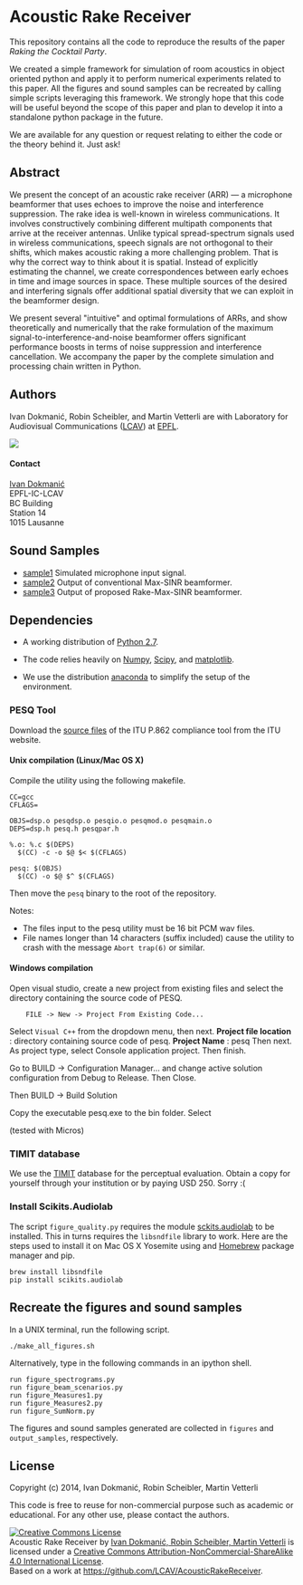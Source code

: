 Acoustic Rake Receiver
======================

This repository contains all the code to reproduce the results of the paper
*Raking the Cocktail Party*.

We created a simple framework for simulation of room acoustics in object
oriented python and apply it to perform numerical experiments related to
this paper. All the figures and sound samples can be recreated by calling
simple scripts leveraging this framework. We strongly hope that this code
will be useful beyond the scope of this paper and plan to develop it into
a standalone python package in the future.

We are available for any question or request relating to either the code
or the theory behind it. Just ask!

Abstract
--------

We present the concept of an acoustic rake receiver (ARR) — a microphone
beamformer that uses echoes to improve the noise and interference suppression.
The rake idea is well-known in wireless communications. It involves
constructively combining different multipath components that arrive at the
receiver antennas. Unlike typical spread-spectrum signals used in wireless
communications, speech signals are not orthogonal to their shifts, which makes
acoustic raking a more challenging problem. That is why the correct way to
think about it is spatial. Instead of explicitly estimating the channel, we
create correspondences between early echoes in time and image sources in space.
These multiple sources of the desired and interfering signals offer additional
spatial diversity that we can exploit in the beamformer design.

We present several "intuitive" and optimal formulations of ARRs, and show
theoretically and numerically that the rake formulation of the maximum
signal-to-interference-and-noise beamformer offers significant performance
boosts in terms of noise suppression and interference cancellation. We
accompany the paper by the complete simulation and processing chain written in
Python.


Authors
-------

Ivan Dokmanić, Robin Scheibler, and Martin Vetterli are with 
Laboratory for Audiovisual Communications ([LCAV](http://lcav.epfl.ch)) at 
[EPFL](http://www.epfl.ch).

<img src="http://lcav.epfl.ch/files/content/sites/lcav/files/images/Home/LCAV_anim_200.gif">

#### Contact

[Ivan Dokmanić](mailto:ivan[dot]dokmanic[at]epfl[dot]ch) <br>
EPFL-IC-LCAV <br>
BC Building <br>
Station 14 <br>
1015 Lausanne


Sound Samples
-------------

* [sample1](https://github.com/LCAV/AcousticRakeReceiver/raw/master/output_samples/input_mic.wav) Simulated microphone input signal.
* [sample2](https://github.com/LCAV/AcousticRakeReceiver/raw/master/output_samples/output_maxsinr.wav) Output of conventional Max-SINR beamformer.
* [sample3](https://github.com/LCAV/AcousticRakeReceiver/raw/master/output_samples/output_rake-maxsinr.wav) Output of proposed  Rake-Max-SINR beamformer.


Dependencies
------------

* A working distribution of [Python 2.7](https://www.python.org/downloads/).

* The code relies heavily on [Numpy](http://www.numpy.org/), [Scipy](http://www.scipy.org/), and [matplotlib](http://matplotlib.org).

* We use the distribution [anaconda](https://store.continuum.io/cshop/anaconda/) to simplify the setup of the environment.

### PESQ Tool

Download the [source files](http://www.itu.int/rec/T-REC-P.862-200511-I!Amd2/en) of the ITU P.862
compliance tool from the ITU website.

#### Unix compilation (Linux/Mac OS X)

Compile the utility using the following makefile.

    CC=gcc
    CFLAGS=

    OBJS=dsp.o pesqdsp.o pesqio.o pesqmod.o pesqmain.o
    DEPS=dsp.h pesq.h pesqpar.h

    %.o: %.c $(DEPS)
      $(CC) -c -o $@ $< $(CFLAGS)

    pesq: $(OBJS)
      $(CC) -o $@ $^ $(CFLAGS)

Then move the `pesq` binary to the root of the repository.

Notes:
* The files input to the pesq utility must be 16 bit PCM wav files.
* File names longer than 14 characters (suffix included) cause the utility to crash with the message `Abort trap(6)` or similar.

#### Windows compilation

Open visual studio, create a new project from existing files and select the directory
containing the source code of PESQ.

        FILE -> New -> Project From Existing Code...

Select `Visual C++` from the dropdown menu, then next.
**Project file location** : directory containing source code of pesq.
**Project Name** : pesq
Then next.
As project type, select Console application project.
Then finish.

Go to
        BUILD -> Configuration Manager...
and change active solution configuration from Debug to Release. Then Close.

Then BUILD -> Build Solution

Copy the executable pesq.exe to the bin folder.
Select 

(tested with Micros)

### TIMIT database

We use the [TIMIT](https://catalog.ldc.upenn.edu/LDC93S1) database for the perceptual evaluation. Obtain a copy
for yourself through your institution or by paying USD 250. Sorry :(

### Install Scikits.Audiolab

The script `figure_quality.py` requires the module [sckits.audiolab](http://scikits.appspot.com/audiolab) to be installed. This in turns requires
the `libsndfile` library to work. Here are the steps used to install it on Mac OS X Yosemite using and [Homebrew](http://brew.sh/)
package manager and pip.

    brew install libsndfile
    pip install scikits.audiolab


Recreate the figures and sound samples
--------------------------------------

In a UNIX terminal, run the following script.

    ./make_all_figures.sh

Alternatively, type in the following commands in an ipython shell.

    run figure_spectrograms.py
    run figure_beam_scenarios.py
    run figure_Measures1.py
    run figure_Measures2.py
    run figure_SumNorm.py

The figures and sound samples generated are collected in `figures` and
`output_samples`, respectively.

License
-------

Copyright (c) 2014, Ivan Dokmanić, Robin Scheibler, Martin Vetterli

This code is free to reuse for non-commercial purpose such as academic or
educational. For any other use, please contact the authors.

<a rel="license" href="http://creativecommons.org/licenses/by-nc-sa/4.0/"><img alt="Creative Commons License" style="border-width:0" src="https://i.creativecommons.org/l/by-nc-sa/4.0/88x31.png" /></a><br /><span xmlns:dct="http://purl.org/dc/terms/" property="dct:title">Acoustic Rake Receiver</span> by <a xmlns:cc="http://creativecommons.org/ns#" href="http://lcav.epfl.ch" property="cc:attributionName" rel="cc:attributionURL">Ivan Dokmanić, Robin Scheibler, Martin Vetterli</a> is licensed under a <a rel="license" href="http://creativecommons.org/licenses/by-nc-sa/4.0/">Creative Commons Attribution-NonCommercial-ShareAlike 4.0 International License</a>.<br />Based on a work at <a xmlns:dct="http://purl.org/dc/terms/" href="https://github.com/LCAV/AcousticRakeReceiver" rel="dct:source">https://github.com/LCAV/AcousticRakeReceiver</a>.

